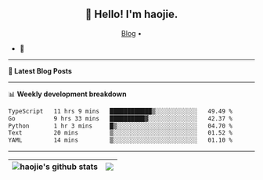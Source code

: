 <h2 align="center">👋 Hello! I'm haojie.</h2>
<p align="center">
  <a href="https://aoyouer.com">Blog</a> •
</p>


- 🔭 


-------

**📝 Latest Blog Posts**


-------

📊 **Weekly development breakdown**
<!--START_SECTION:waka-->

```txt
TypeScript   11 hrs 9 mins   ████████████▒░░░░░░░░░░░░   49.49 %
Go           9 hrs 33 mins   ██████████▓░░░░░░░░░░░░░░   42.37 %
Python       1 hr 3 mins     █▒░░░░░░░░░░░░░░░░░░░░░░░   04.70 %
Text         20 mins         ▒░░░░░░░░░░░░░░░░░░░░░░░░   01.52 %
YAML         14 mins         ▒░░░░░░░░░░░░░░░░░░░░░░░░   01.10 %
```

<!--END_SECTION:waka-->

-------



| <img align="center" src="https://github-readme-stats.vercel.app/api?username=haojie06&show_icons=true&theme=graywhite&show_icons=true&count_private=true&include_all_commits=true&hide_border=true" alt="haojie's github stats" /> | <img align="center" src="https://github-readme-stats.vercel.app/api/top-langs/?username=haojie06&layout=compact&theme=graywhite&hide_border=true&hide=css,html" /> |
| ------------- | ------------- |


